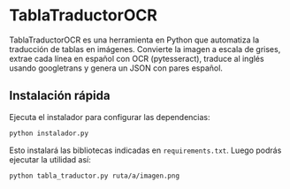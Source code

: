 # TablaTraductorOCR
TablaTraductorOCR es una herramienta en Python que automatiza la traducción de tablas en imágenes. Convierte la imagen a escala de grises, extrae cada línea en español con OCR (pytesseract), traduce al inglés usando googletrans y genera un JSON con pares español.

## Instalación rápida

Ejecuta el instalador para configurar las dependencias:

```bash
python instalador.py
```

Esto instalará las bibliotecas indicadas en `requirements.txt`. Luego podrás ejecutar la utilidad así:

```bash
python tabla_traductor.py ruta/a/imagen.png
```
